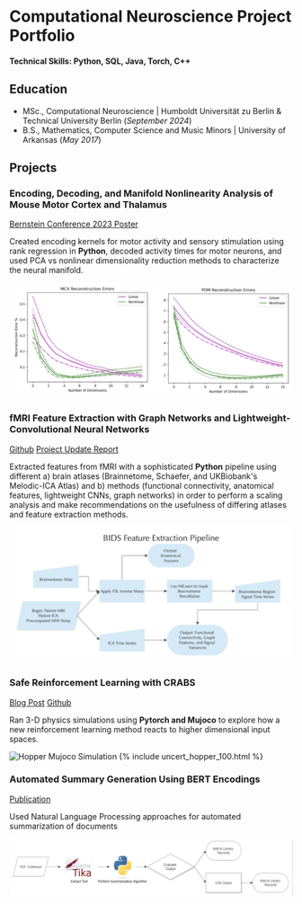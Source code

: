 # Computational Neuroscience Project Portfolio

#### Technical Skills: Python, SQL, Java, Torch, C++

## Education
- MSc., Computational Neuroscience | Humboldt Universität zu Berlin & Technical University Berlin (_September 2024_)	 					       		
- B.S., Mathematics, Computer Science and Music Minors | University of Arkansas (_May 2017_)

## Projects
### Encoding, Decoding, and Manifold Nonlinearity Analysis of Mouse Motor Cortex and Thalamus
[Bernstein Conference 2023 Poster](https://github.com/flanneryjn/portfolio/blob/main/assets/Poster9_27.pdf)

Created encoding kernels for motor activity and sensory stimulation using rank regression in **Python**, decoded activity times for motor neurons, and used PCA vs nonlinear dimensionality reduction methods to characterize the neural manifold.

![Nonlinear vs Linear (PCA) Reconstruction Error of Manifold](/assets/img/reconstruction_errors.png)


### fMRI Feature Extraction with Graph Networks and Lightweight-Convolutional Neural Networks
[Github](https://github.com/brain-tools/rfmri-feature-extraction/blob/master/readme.md)
[Project Update Report](https://github.com/flanneryjn/portfolio/blob/main/assets/Ritter_Lab_Report_latex.pdf)

Extracted features from fMRI with a sophisticated **Python** pipeline using different a) brain atlases (Brainnetome, Schaefer, and UKBiobank's Melodic-ICA Atlas) and b) methods (functional connectivity, anatomical features, lightweight CNNs, graph networks) in order to perform a scaling analysis and make recommendations on the usefulness of differing atlases and feature extraction methods.

![Extraction Pipeline](/assets/img/feature_extraction_pipeline.png)

### Safe Reinforcement Learning with CRABS
[Blog Post](https://lars-chen.github.io/rl-blog/learning-barrier-certificates/)
[Github](https://github.com/flanneryjn/CRABS_RL?tab=readme-ov-file)

Ran 3-D physics simulations using **Pytorch and Mujoco** to explore how a new reinforcement learning method reacts to higher dimensional input spaces.

![Hopper Mujoco Simulation](/assets/img/hopper_.gif)
{% include uncert_hopper_100.html %}

### Automated Summary Generation Using BERT Encodings
[Publication](https://journal.calaijol.org/index.php/ijol/article/view/158)

Used Natural Language Processing approaches for automated summarization of documents

![Extraction Pipeline](/assets/img/summarization_pipeline.png)
